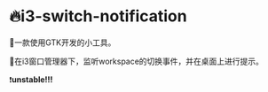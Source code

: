 # 🔥i3-switch-notification

👏一款使用GTK开发的小工具。

🔨在i3窗口管理器下，监听workspace的切换事件，并在桌面上进行提示。

❗**unstable!!!**
